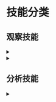  # 技能分类
 
  ## 观察技能       
 
  <details> 
 
  <summary>       </summary>  
 
  -   ######
 
  -   ######

  </details>
  
   <details> 
 
  <summary>       </summary>  
 
  -   ######
 
  -   ######

  </details>
 
   ## 分析技能       
 
  <details> 
 
  <summary>       </summary>  
 
  -   ######
 
  -   ######

  </details>
